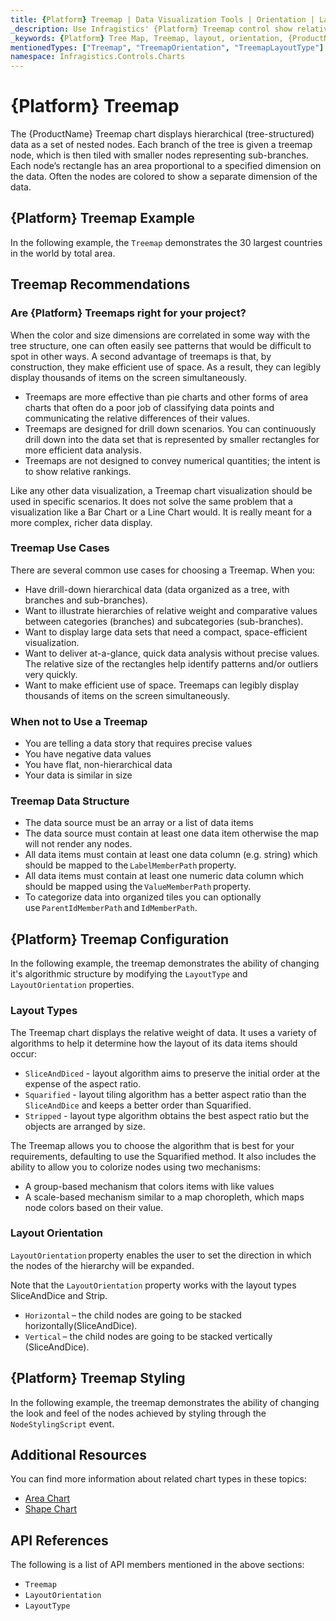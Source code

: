 ```yaml
---
title: {Platform} Treemap | Data Visualization Tools | Orientation | Layout | Data Binding | Infragistics
_description: Use Infragistics' {Platform} Treemap control show relative weighting of data points at more than one level supporting strip, squarified, and slice-and-dice algorithms. Learn about {ProductName} treemap!
_keywords: {Platform} Tree Map, Treemap, layout, orientation, {ProductName}, Infragistics
mentionedTypes: ["Treemap", "TreemapOrientation", "TreemapLayoutType"]
namespace: Infragistics.Controls.Charts
---
```

# {Platform} Treemap

The {ProductName} Treemap chart displays hierarchical (tree-structured) data as a set of nested nodes. Each branch of the tree is given a treemap node, which is then tiled with smaller nodes representing sub-branches. Each node’s rectangle has an area proportional to a specified dimension on the data. Often the nodes are colored to show a separate dimension of the data.

## {Platform} Treemap Example

In the following example, the `Treemap` demonstrates the 30 largest countries in the world by total area.

<code-view style="height: 600px"
           data-demos-base-url="{environment:dvDemosBaseUrl}"
           iframe-src="{environment:dvDemosBaseUrl}/charts/tree-map-overview"
           alt="{Platform} Treemap Example"
           github-src="charts/tree-map/overview">
</code-view>

<div class="divider--half"></div>

## Treemap Recommendations

### Are {Platform} Treemaps right for your project?

When the color and size dimensions are correlated in some way with the tree structure, one can often easily see patterns that would be difficult to spot in other ways. A second advantage of treemaps is that, by construction, they make efficient use of space. As a result, they can legibly display thousands of items on the screen simultaneously.

- Treemaps are more effective than pie charts and other forms of area charts that often do a poor job of classifying data points and communicating the relative differences of their values.
- Treemaps are designed for drill down scenarios. You can continuously drill down into the data set that is represented by smaller rectangles for more efficient data analysis.
- Treemaps are not designed to convey numerical quantities; the intent is to show relative rankings.

Like any other data visualization, a Treemap chart visualization should be used in specific scenarios. It does not solve the same problem that a visualization like a Bar Chart or a Line Chart would. It is really meant for a more complex, richer data display.

### Treemap Use Cases

There are several common use cases for choosing a Treemap. When you:

- Have drill-down hierarchical data (data organized as a tree, with branches and sub-branches).
- Want to illustrate hierarchies of relative weight and comparative values between categories (branches) and subcategories (sub-branches).
- Want to display large data sets that need a compact, space-efficient visualization.
- Want to deliver at-a-glance, quick data analysis without precise values. The relative size of the rectangles help identify patterns and/or outliers very quickly.
- Want to make efficient use of space. Treemaps can legibly display thousands of items on the screen simultaneously.

### When not to Use a Treemap

- You are telling a data story that requires precise values
- You have negative data values
- You have flat, non-hierarchical data
- Your data is similar in size

### Treemap Data Structure

- The data source must be an array or a list of data items
- The data source must contain at least one data item otherwise the map will not render any nodes.
- All data items must contain at least one data column (e.g. string) which should be mapped to the `LabelMemberPath` property.
- All data items must contain at least one numeric data column which should be mapped using the `ValueMemberPath` property.
- To categorize data into organized tiles you can optionally use `ParentIdMemberPath` and `IdMemberPath`.

## {Platform} Treemap Configuration

In the following example, the treemap demonstrates the ability of changing it's algorithmic structure by modifying the `LayoutType` and `LayoutOrientation` properties.

<code-view style="height: 600px"
           data-demos-base-url="{environment:dvDemosBaseUrl}"
           iframe-src="{environment:dvDemosBaseUrl}/charts/tree-map-layout"
           alt="{Platform} Treemap Layout Configuration"
           github-src="charts/tree-map/layout">
</code-view>

<div class="divider--half"></div>

### Layout Types

The Treemap chart displays the relative weight of data. It uses a variety of algorithms to help it determine how the layout of its data items should occur:

- `SliceAndDiced` - layout algorithm aims to preserve the initial order at the expense of the aspect ratio.
- `Squarified` - layout tiling algorithm has a better aspect ratio than the `SliceAndDice` and keeps a better order than Squarified.
- `Stripped` - layout type algorithm obtains the best aspect ratio but the objects are arranged by size.

The Treemap allows you to choose the algorithm that is best for your requirements, defaulting to use the Squarified method. It also includes the ability to allow you to colorize nodes using two mechanisms:

- A group-based mechanism that colors items with like values
- A scale-based mechanism similar to a map choropleth, which maps node colors based on their value.

### Layout Orientation

`LayoutOrientation` property enables the user to set the direction in which the nodes of the hierarchy will be expanded.

Note that the `LayoutOrientation` property works with the layout types SliceAndDice and Strip.

- `Horizontal` – the child nodes are going to be stacked horizontally(SliceAndDice).
- `Vertical` – the child nodes are going to be stacked vertically (SliceAndDice).

## {Platform} Treemap Styling

In the following example, the treemap demonstrates the ability of changing the look and feel of the nodes achieved by styling through the `NodeStylingScript` event.

<code-view style="height: 600px"
           data-demos-base-url="{environment:dvDemosBaseUrl}"
           iframe-src="{environment:dvDemosBaseUrl}/charts/tree-map-styling"
           alt="{Platform} Treemap Styling"
           github-src="charts/tree-map/styling">
</code-view>

<div class="divider--half"></div>

## Additional Resources

You can find more information about related chart types in these topics:

- [Area Chart](area-chart.md)
- [Shape Chart](shape-chart.md)

## API References

The following is a list of API members mentioned in the above sections:

- `Treemap`
- `LayoutOrientation`
- `LayoutType`
